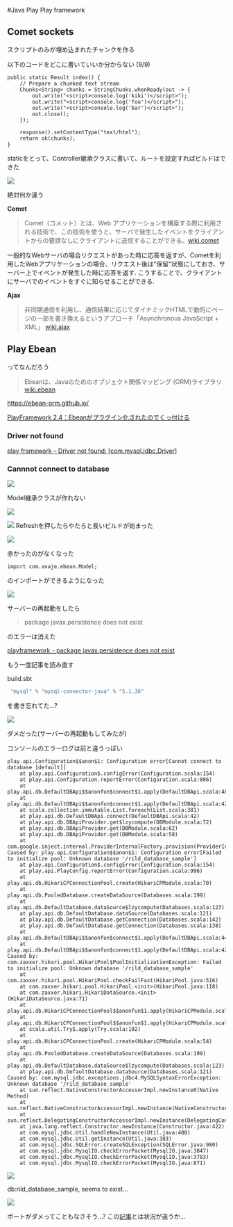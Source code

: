 
#Java Play
Play framework

## Comet sockets
スクリプトのみが埋め込まれたチャンクを作る

以下のコードをどこに書いていいか分からない (9/9)

```
public static Result index() {
    // Prepare a chunked text stream
    Chunks<String> chunks = StringChunks.whenReady(out -> {
        out.write("<script>console.log('kiki')</script>");
        out.write("<script>console.log('foo')</script>");
        out.write("<script>console.log('bar')</script>");
        out.close();
    });

    response().setContentType("text/html");
    return ok(chunks);
}
```

staticをとって、Controller継承クラスに書いて、ルートを設定すればビルドはできた

![](https://i.gyazo.com/2858c6c3805c2d2768a1333de6e1a1ff.png)

絶対何か違う

**Comet**
> Comet（コメット）とは、Web アプリケーションを構築する際に利用される技術で、この技術を使うと、サーバで発生したイベントをクライアントからの要請なしにクライアントに送信することができる。[wiki.comet](https://ja.wikipedia.org/wiki/Comet)

一般的なWebサーバの場合リクエストがあった時に応答を返すが、Cometを利用したWebアプリケーションの場合、リクエスト後は"保留"状態にしておき、サーバー上でイベントが発生した時に応答を返す. こうすることで、クライアントにサーバでのイベントをすぐに知らせることができる.

**Ajax**
> 非同期通信を利用し、通信結果に応じてダイナミックHTMLで動的にページの一部を書き換えるというアプローチ「Asynchronous JavaScript + XML」 [wiki.ajax](https://ja.wikipedia.org/wiki/Ajax)

## Play Ebean
ってなんだろう

>Ebeanは、Javaのためのオブジェクト関係マッピング (ORM)ライブラリ[wiki.ebean](https://ja.wikipedia.org/wiki/Ebean)


https://ebean-orm.github.io/

[PlayFramework 2.4：Ebeanがプラグイン化されたのでくっ付ける](http://qiita.com/skliber/items/7de9ecfbf6c9ebb329f0)

### Driver not found

[play framework – Driver not found: [com.mysql.jdbc.Driver]](https://blog.e2info.co.jp/2013/09/15/play-framework-driver-not-found-com-mysql-jdbc-driver/)

### Cannnot connect to database
![](https://i.gyazo.com/2869e5e8e5333d2ae6c53712d58e0bca.png)

Model継承クラスが作れない

![](https://gyazo.com/07c0c773182d3c6407ef95dea42a0e3c.png)

![](https://gyazo.com/3a27c31096485e4e32683fc0050e9b55.png)
Refreshを押したらやたらと長いビルドが始まった

![](https://gyazo.com/71bd055e70df871ffa006f3f83491b34.png)

赤かったのがなくなった

```
import com.avaje.ebean.Model;
```

のインポートができるようになった

![](https://gyazo.com/2870e714fea96b7bc4083bb009f646f7.png)

サーバーの再起動をしたら

> package javax.persistence does not exist

のエラーは消えた

[playframework - package javax.persistence does not exist](http://stackoverflow.com/questions/20426271/playframework-package-javax-persistence-does-not-exist)

もう一度記事を読み直す

build.sbt

```build.sbt
 "mysql" % "mysql-connector-java" % "5.1.36"
```

を書き忘れてた...?

![](https://gyazo.com/9664397424e8064d41836ed5bb7371e2.png)


ダメだった(サーバーの再起動もしてみたが)

コンソールのエラーログは前と違うっぽい

```
play.api.Configuration$$anon$1: Configuration error[Cannot connect to database [default]]
	at play.api.Configuration$.configError(Configuration.scala:154)
	at play.api.Configuration.reportError(Configuration.scala:806)
	at play.api.db.DefaultDBApi$$anonfun$connect$1.apply(DefaultDBApi.scala:48)
	at play.api.db.DefaultDBApi$$anonfun$connect$1.apply(DefaultDBApi.scala:42)
	at scala.collection.immutable.List.foreach(List.scala:381)
	at play.api.db.DefaultDBApi.connect(DefaultDBApi.scala:42)
	at play.api.db.DBApiProvider.get$lzycompute(DBModule.scala:72)
	at play.api.db.DBApiProvider.get(DBModule.scala:62)
	at play.api.db.DBApiProvider.get(DBModule.scala:58)
	at com.google.inject.internal.ProviderInternalFactory.provision(ProviderInternalFactory.java:81)
Caused by: play.api.Configuration$$anon$1: Configuration error[Failed to initialize pool: Unknown database '/rild_database_sample']
	at play.api.Configuration$.configError(Configuration.scala:154)
	at play.api.PlayConfig.reportError(Configuration.scala:996)
	at play.api.db.HikariCPConnectionPool.create(HikariCPModule.scala:70)
	at play.api.db.PooledDatabase.createDataSource(Databases.scala:199)
	at play.api.db.DefaultDatabase.dataSource$lzycompute(Databases.scala:123)
	at play.api.db.DefaultDatabase.dataSource(Databases.scala:121)
	at play.api.db.DefaultDatabase.getConnection(Databases.scala:142)
	at play.api.db.DefaultDatabase.getConnection(Databases.scala:138)
	at play.api.db.DefaultDBApi$$anonfun$connect$1.apply(DefaultDBApi.scala:44)
	at play.api.db.DefaultDBApi$$anonfun$connect$1.apply(DefaultDBApi.scala:42)
Caused by: com.zaxxer.hikari.pool.HikariPool$PoolInitializationException: Failed to initialize pool: Unknown database '/rild_database_sample'
	at com.zaxxer.hikari.pool.HikariPool.checkFailFast(HikariPool.java:516)
	at com.zaxxer.hikari.pool.HikariPool.<init>(HikariPool.java:118)
	at com.zaxxer.hikari.HikariDataSource.<init>(HikariDataSource.java:71)
	at play.api.db.HikariCPConnectionPool$$anonfun$1.apply(HikariCPModule.scala:58)
	at play.api.db.HikariCPConnectionPool$$anonfun$1.apply(HikariCPModule.scala:54)
	at scala.util.Try$.apply(Try.scala:192)
	at play.api.db.HikariCPConnectionPool.create(HikariCPModule.scala:54)
	at play.api.db.PooledDatabase.createDataSource(Databases.scala:199)
	at play.api.db.DefaultDatabase.dataSource$lzycompute(Databases.scala:123)
	at play.api.db.DefaultDatabase.dataSource(Databases.scala:121)
Caused by: com.mysql.jdbc.exceptions.jdbc4.MySQLSyntaxErrorException: Unknown database '/rild_database_sample'
	at sun.reflect.NativeConstructorAccessorImpl.newInstance0(Native Method)
	at sun.reflect.NativeConstructorAccessorImpl.newInstance(NativeConstructorAccessorImpl.java:62)
	at sun.reflect.DelegatingConstructorAccessorImpl.newInstance(DelegatingConstructorAccessorImpl.java:45)
	at java.lang.reflect.Constructor.newInstance(Constructor.java:422)
	at com.mysql.jdbc.Util.handleNewInstance(Util.java:400)
	at com.mysql.jdbc.Util.getInstance(Util.java:383)
	at com.mysql.jdbc.SQLError.createSQLException(SQLError.java:980)
	at com.mysql.jdbc.MysqlIO.checkErrorPacket(MysqlIO.java:3847)
	at com.mysql.jdbc.MysqlIO.checkErrorPacket(MysqlIO.java:3783)
	at com.mysql.jdbc.MysqlIO.checkErrorPacket(MysqlIO.java:871)
```

![](https://gyazo.com/22e2d5e4b29b6c8403cc5476ed8650cc.png)

db:rild_database_sample, seems to exist...

![](https://gyazo.com/48c3a5080c3a1007438f3f98c2ed7e65.png)

ポートがダメってこともなさそう...?
この[記事](http://buchi.hatenablog.com/entry/2014/10/02/112320)とは状況が違うか...
